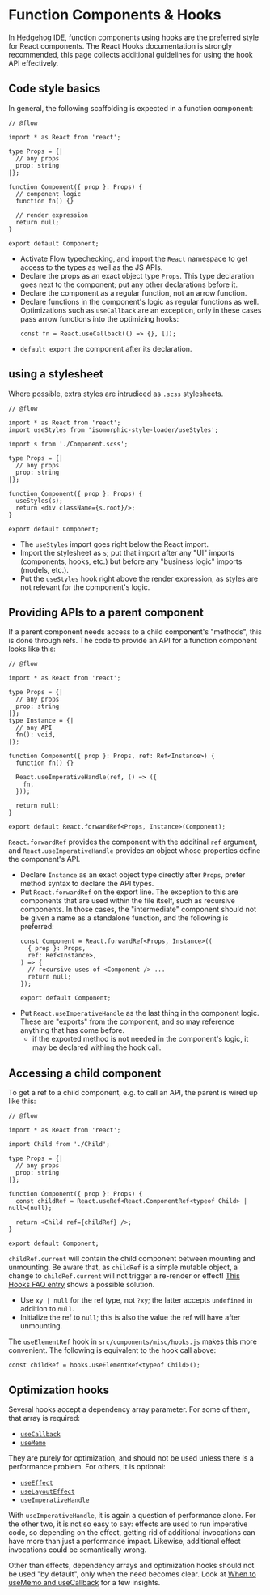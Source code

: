 # Function Components & Hooks

In Hedgehog IDE, function components using [hooks](https://reactjs.org/docs/hooks-intro.html) are the preferred style for React components.
The React Hooks documentation is strongly recommended,
this page collects additional guidelines for using the hook API effectively.

## Code style basics

In general, the following scaffolding is expected in a function component:

```TS
// @flow

import * as React from 'react';

type Props = {|
  // any props
  prop: string
|};

function Component({ prop }: Props) {
  // component logic
  function fn() {}

  // render expression
  return null;
}

export default Component;
```

- Activate Flow typechecking, and import the `React` namespace to get access to the types as well as the JS APIs.
- Declare the props as an exact object type `Props`.
  This type declaration goes next to the component; put any other declarations before it.
- Declare the component as a regular function, not an arrow function.
- Declare functions in the component's logic as regular functions as well.
  Optimizations such as `useCallback` are an exception, only in these cases pass arrow functions into the optimizing hooks:
  ```TS
  const fn = React.useCallback(() => {}, []);
  ```
- `default export` the component after its declaration.

## using a stylesheet

Where possible, extra styles are intrudiced as `.scss` stylesheets.

```TS
// @flow

import * as React from 'react';
import useStyles from 'isomorphic-style-loader/useStyles';

import s from './Component.scss';

type Props = {|
  // any props
  prop: string
|};

function Component({ prop }: Props) {
  useStyles(s);
  return <div className={s.root}/>;
}

export default Component;
```

- The `useStyles` import goes right below the React import.
- Import the stylesheet as `s`; put that import after any "UI" imports (components, hooks, etc.)
  but before any "business logic" imports (models, etc.).
- Put the `useStyles` hook right above the render expression,
  as styles are not relevant for the component's logic.

## Providing APIs to a parent component

If a parent component needs access to a child component's "methods",
this is done through refs.
The code to provide an API for a function component looks like this:

```TS
// @flow

import * as React from 'react';

type Props = {|
  // any props
  prop: string
|};
type Instance = {|
  // any API
  fn(): void,
|};

function Component({ prop }: Props, ref: Ref<Instance>) {
  function fn() {}

  React.useImperativeHandle(ref, () => ({
    fn,
  }));

  return null;
}

export default React.forwardRef<Props, Instance>(Component);
```

`React.forwardRef` provides the component with the additinal `ref` argument,
and `React.useImperativeHandle` provides an object whose properties define the component's API.

- Declare `Instance` as an exact object type directly after `Props`, prefer method syntax to declare the API types.
- Put `React.forwardRef` on the export line.
  The exception to this are components that are used within the file itself,
  such as recursive components.
  In those cases, the "intermediate" component should not be given a name as a standalone function, and the following is preferred:
  ```TS
  const Component = React.forwardRef<Props, Instance>((
    { prop }: Props,
    ref: Ref<Instance>,
  ) => {
    // recursive uses of <Component /> ...
    return null;
  });

  export default Component;
  ```
- Put `React.useImperativeHandle` as the last thing in the component logic. These are "exports" from the component, and so may reference anything that has come before.
  - if the exported method is not needed in the component's logic, it may be declared withing the hook call.

## Accessing a child component

To get a ref to a child component, e.g. to call an API, the parent is wired up like this:

```TS
// @flow

import * as React from 'react';

import Child from './Child';

type Props = {|
  // any props
  prop: string
|};

function Component({ prop }: Props) {
  const childRef = React.useRef<React.ComponentRef<typeof Child> | null>(null);

  return <Child ref={childRef} />;
}

export default Component;
```

`childRef.current` will contain the child component between mounting and unmounting.
Be aware that, as `childRef` is a simple mutable object,
a change to `childRef.current` will not trigger a re-render or effect!
[This Hooks FAQ entry](https://reactjs.org/docs/hooks-faq.html#how-can-i-measure-a-dom-node) shows a possible solution.

- Use `xy | null` for the ref type, not `?xy`; the latter accepts `undefined` in addition to `null`.
- Initialize the ref to `null`; this is also the value the ref will have after unmounting.

The `useElementRef` hook in `src/components/misc/hooks.js` makes this more convenient.
The following is equivalent to the hook call above:

```TS
const childRef = hooks.useElementRef<typeof Child>();
```

## Optimization hooks

Several hooks accept a dependency array parameter.
For some of them, that array is required:

- [`useCallback`](https://reactjs.org/docs/hooks-reference.html#usecallback)
- [`useMemo`](https://reactjs.org/docs/hooks-reference.html#usememo)

They are purely for optimization, and should not be used unless there is a performance problem.
For others, it is optional:

- [`useEffect`](https://reactjs.org/docs/hooks-reference.html#useeffect)
- [`useLayoutEffect`](https://reactjs.org/docs/hooks-reference.html#uselayouteffect)
- [`useImperativeHandle`](https://reactjs.org/docs/hooks-reference.html#useimperativehandle)

With `useImperativeHandle`, it is again a question of performance alone.
For the other two, it is not so easy to say:
effects are used to run imperative code, so depending on the effect,
getting rid of additional invocations can have more than just a performance impact.
Likewise, additional effect invocations could be semantically wrong.

Other than effects, dependency arrays and optimization hooks should not be used "by default", only when the need becomes clear.
Look at [When to useMemo and useCallback](https://kentcdodds.com/blog/usememo-and-usecallback) for a few insights.

